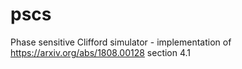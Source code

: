 # pscs
Phase sensitive Clifford simulator - implementation of https://arxiv.org/abs/1808.00128 section 4.1
